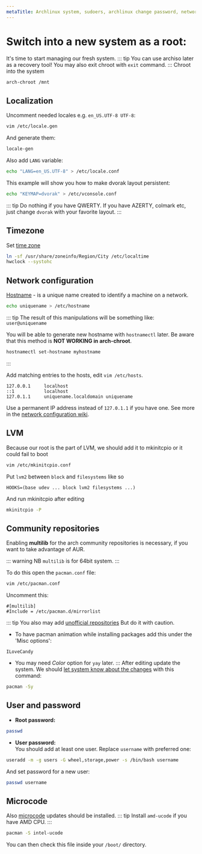 ```yaml
---
metaTitle: Archlinux system, sudoers, archlinux change password, network configuration  | ArchCheatSheet
---
```


# Switch into a new system as a root:
<a id="chroot"></a>
It's time to start managing our fresh system.
::: tip
You can use archiso later as a recovery tool!
You may also exit chroot with `exit` command.
:::
Chroot into the system
```sh
arch-chroot /mnt
```

## Localization
<a id="locale"></a>
Uncomment needed locales e.g. `en_US.UTF-8 UTF-8`:
```sh
vim /etc/locale.gen
```
And generate them:
```sh
locale-gen
```
Also add `LANG` variable:
```sh
echo "LANG=en_US.UTF-8" > /etc/locale.conf
```
This example will show you how to make dvorak layout persistent:
```sh
echo "KEYMAP=dvorak" > /etc/vconsole.conf
```
::: tip
Do nothing if you have QWERTY.
If you have AZERTY, colmark etc, just change `dvorak` with your favorite layout.
:::
## Timezone
Set [time zone](https://wiki.archlinux.org/index.php/System_time#Time_zone)
```sh
ln -sf /usr/share/zoneinfo/Region/City /etc/localtime
hwclock --systohc
```

## Network configuration
<a id="network-configuration"></a>
[Hostname](https://en.wikipedia.org/wiki/Hostname) - is a unique name created to identify a machine on a network.   

```sh
echo uniquename > /etc/hostname
```
::: tip
The result of this manipulations will be something like: `user@uniquename`

You will be able to generate new hostname with `hostnamectl` later. Be aware that this method is **NOT WORKING in arch-chroot**.
```sh
hostnamectl set-hostname myhostname
```
:::

Add matching entries to the hosts, edit `vim /etc/hosts`.
```
127.0.0.1     localhost
::1           localhost
127.0.1.1     uniquename.localdomain uniquename
```
Use a permanent IP address instead of `127.0.1.1` if you have one.
See more in the [network configuration wiki](https://wiki.archlinux.org/index.php/Network_configuration).

## LVM
Because our root is the part of LVM, we should add it to mkinitcpio or it could fail to boot
```sh
vim /etc/mkinitcpio.conf
```
Put `lvm2` between `block` and `filesystems` like so
```
HOOKS=(base udev ... block lvm2 filesystems ...)
```
And run mkinitcpio after editing
```sh
mkinitcpio -P
```

## Community repositories
<a id="community-repositories"></a>
Enabling **multilib** for the arch community repositories is necessary, if you want to take advantage of AUR.

::: warning NB
`multilib` is for 64bit system.
:::

To do this open the `pacman.conf` file:
```sh
vim /etc/pacman.conf
```
Uncomment this:
```
#[multilib]
#Include = /etc/pacman.d/mirrorlist
```
::: tip
You also may add [unofficial repositories](https://wiki.archlinux.org/index.php/Unofficial_user_repositories)
But do it with caution.
- To have pacman animation while installing packages add this under the 'Misc options':

```
ILoveCandy
```
- You may need *Color* option for `yay` later.
:::
After editing update the system.
We should [let system know about the changes](https://wiki.archlinux.org/index.php/mirrors#Force_pacman_to_refresh_the_package_lists) with this command:
```sh
pacman -Sy
```

## User and password
<a id="user-and-password"></a>
- **Root password:**
```sh
passwd
```
- **User password:**    
You should add at least one user. Replace `username` with preferred one:
```sh
useradd -m -g users -G wheel,storage,power -s /bin/bash username
```
And set password for a new user:
```sh
passwd username
```

## Microcode
<a id="microcode"></a>
Also [microcode](https://wiki.archlinux.org/index.php/microcode#systemd-boot) updates should be installed.
::: tip
Install `amd-ucode` if you have AMD CPU.
:::
```sh
pacman -S intel-ucode
```
You can then check this file inside your `/boot/` directory.
